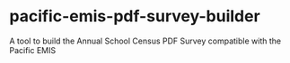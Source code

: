 # pacific-emis-pdf-survey-builder
A tool to build the Annual School Census PDF Survey compatible with the Pacific EMIS